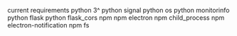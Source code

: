 current requirements 
python 3^
python signal 
python os
python monitorinfo 
python flask
python flask_cors
npm
npm electron 
npm child_process
npm electron-notification 
npm fs
